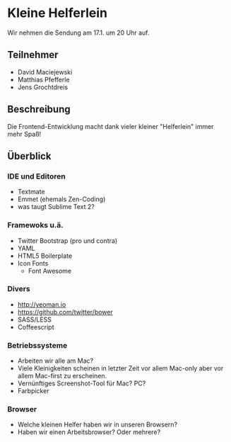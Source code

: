 # Kleine Helferlein

Wir nehmen die Sendung am 17.1. um 20 Uhr auf.

## Teilnehmer

* David Maciejewski
* Matthias Pfefferle
* Jens Grochtdreis

## Beschreibung

Die Frontend-Entwicklung macht dank vieler kleiner "Helferlein" immer mehr Spaß!

## Überblick

### IDE und Editoren

* Textmate
* Emmet (ehemals Zen-Coding)
* was taugt Sublime Text 2?

### Framewoks u.ä. 

* Twitter Bootstrap (pro und contra)
* YAML
* HTML5 Boilerplate
* Icon Fonts
  * Font Awesome

### Divers

* http://yeoman.io
* https://github.com/twitter/bower
* SASS/LESS
* Coffeescript

### Betriebssysteme

* Arbeiten wir alle am Mac?
* Viele Kleinigkeiten scheinen in letzter Zeit vor allem Mac-only aber vor allem Mac-first zu erscheinen.
* Vernünftiges Screenshot-Tool für Mac? PC? 
* Farbpicker

### Browser

* Welche kleinen Helfer haben wir in unseren Browsern?
* Haben wir einen Arbeitsbrowser? Oder mehrere?


